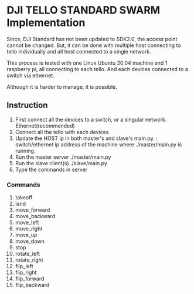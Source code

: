 # DJI TELLO STANDARD SWARM Implementation

Since, DJI Standard has not been updated to SDK2.0, the access point cannot be changed. But, it can be done with multiple host connecting to tello individually and all host connected to a single network.

This process is tested with one Linux Ubuntu 20.04 machine and 1 raspberry pi, all connecting to each tello. And each devices connected to a switch via ethernet. 

Although it is harder to manage, it is possible.

## Instruction
1. First connect all the devices to a switch, or a singular network. Ethernet(recommended)
2. Connect all the tello with each devices
3. Update the HOST ip in both master's and slave's main.py. : switch/ethernet ip address of the machine where ./master/main.py is running.
3. Run the master server  ./master/main.py
4. Run the slave client(s) ./slave/main.py
5. Type the commands in server

### Commands
1. takeoff
2. land
3. move_forward
4. move_backward
5. move_left
6. move_right
7. move_up
8. move_down
9. stop
10. rotate_left
11. rotate_right
12. flip_left
13. flip_right
14. flip_forward
15. flip_backward

